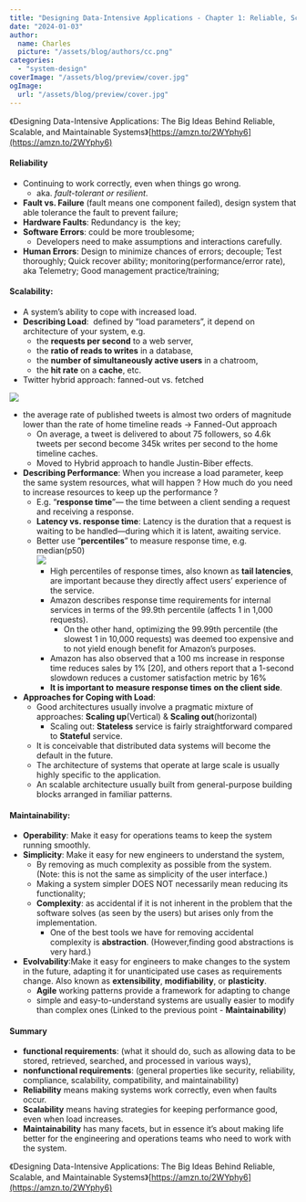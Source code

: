 ```yaml
---
title: "Designing Data-Intensive Applications - Chapter 1: Reliable, Scalable, and Maintainable Applications"
date: "2024-01-03"
author:
  name: Charles
  picture: "/assets/blog/authors/cc.png"
categories: 
  - "system-design"
coverImage: "/assets/blog/preview/cover.jpg"
ogImage:
  url: "/assets/blog/preview/cover.jpg"
---
```


《Designing Data-Intensive Applications: The Big Ideas Behind Reliable, Scalable, and Maintainable Systems》[https://amzn.to/2WYphy6](https://amzn.to/2WYphy6)

#### **Reliability**

- Continuing to work correctly, even when things go wrong. 
    - aka. _fault-tolerant or resilient_.
- **Fault vs. Failure** (fault means one component failed), design system that able tolerance the fault to prevent failure; 
- **Hardware Faults**: Redundancy is  the key; 
- **Software Errors**: could be more troublesome; 
    - Developers need to make assumptions and interactions carefully. 
- **Human Errors**: Design to minimize chances of errors; decouple; Test thoroughly; Quick recover ability; monitoring(performance/error rate), aka Telemetry; Good management practice/training; 

#### **Scalability**:

- A system’s ability to cope with increased load.  
- **Describing Load**:  defined by “load parameters”, it depend on architecture of your system, e.g. 
    - the **requests per second** to a web server, 
    - the **ratio of reads to writes** in a database, 
    - the **number of simultaneously active users** in a chatroom, 
    - the **hit rate** on a **cache**, etc.
- Twitter hybrid approach: fanned-out vs. fetched

![](https://lh3.googleusercontent.com/3qNnHZPAUUYkL3phMyWGki-PexDnFLldz2XVArj_BvzHDTYWrgkWExVqEz3Yuf7GzrYF6DncpIAMTZMXqS2MEtdts8cKMQQIcgxmCMDC5qqBjqqdm4ARoLN8H595ZiuaMUnTiJZj)

- the average rate of published tweets is almost two orders of magnitude lower than the rate of home timeline reads → Fanned-Out approach
    - On average, a tweet is delivered to about 75 followers, so 4.6k tweets per second become 345k writes per second to the home timeline caches.
    - Moved to Hybrid approach to handle Justin-Biber effects. 
- **Describing Performance**: When you increase a load parameter, keep the same system resources, what will happen ? How much do you need to increase resources to keep up the performance ? 
    - E.g. “**response time**”— the time between a client sending a request and receiving a response. 
    - **Latency vs. response time**: Latency is the duration that a request is waiting to be handled—during which it is latent, awaiting service.
    - Better use “**percentiles**” to measure response time, e.g. median(p50)  
        ![](https://lh4.googleusercontent.com/NxaCpsS9OhNiEGb3bBmQFU8-EtLqxbbm9BNXY_DJOb-WqQw3Av33KSs68bXV2JNoTDUM8OTjjzxLhBUf8xaLhfFE14UPIJbO4xTKBDlHlhWmCm6mVZ4TFhk6te0Bb4Gc8E9x9jzq) 
        - High percentiles of response times, also known as **tail latencies**, are important because they directly affect users’ experience of the service.
        - Amazon describes response time requirements for internal services in terms of the 99.9th percentile (affects 1 in 1,000 requests). 
            - On the other hand, optimizing the 99.99th percentile (the slowest 1 in 10,000 requests) was deemed too expensive and to not yield enough benefit for Amazon’s purposes.
        - Amazon has also observed that a 100 ms increase in response time reduces sales by 1% \[20\], and others report that a 1-second slowdown reduces a customer satisfaction metric by 16%
        - **It is important to** **measure response times** **on the client side**.
- **Approaches for Coping with Load**:
    - Good architectures usually involve a pragmatic mixture of approaches: **Scaling up**(Vertical) & **Scaling out**(horizontal) 
        - Scaling out: **Stateless** service is fairly straightforward compared to **Stateful** service.  
    - It is conceivable that distributed data systems will become the default in the future.
    - The architecture of systems that operate at large scale is usually highly specific to the application.
    - An scalable architecture usually built from general-purpose building blocks arranged in familiar patterns. 

#### **Maintainability**:

- **Operability**: Make it easy for operations teams to keep the system running smoothly.
- **Simplicity**: Make it easy for new engineers to understand the system, 
    - By removing as much complexity as possible from the system. (Note: this is not the same as simplicity of the user interface.)
    - Making a system simpler DOES NOT necessarily mean reducing its functionality;
    - **Complexity**: as accidental if it is not inherent in the problem that the software solves (as seen by the users) but arises only from the implementation.
        - One of the best tools we have for removing accidental complexity is **abstraction**. (However,finding good abstractions is very hard.)
- **Evolvability**:Make it easy for engineers to make changes to the system in the future, adapting it for unanticipated use cases as requirements change. Also known as **extensibility**, **modifiability**, or **plasticity**.
    - **Agile** working patterns provide a framework for adapting to change
    - simple and easy-to-understand systems are usually easier to modify than complex ones (Linked to the previous point - **Maintainability**) 

#### Summary

- **functional requirements**: (what it should do, such as allowing data to be stored, retrieved, searched, and processed in various ways),
- **nonfunctional requirements**: (general properties like security, reliability, compliance, scalability, compatibility, and maintainability)
- **Reliability** means making systems work correctly, even when faults occur.
- **Scalability** means having strategies for keeping performance good, even when load increases.
- **Maintainability** has many facets, but in essence it’s about making life better for the engineering and operations teams who need to work with the system.

《Designing Data-Intensive Applications: The Big Ideas Behind Reliable, Scalable, and Maintainable Systems》[https://amzn.to/2WYphy6](https://amzn.to/2WYphy6)

